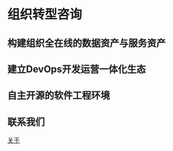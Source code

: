 # 组织转型咨询

## 

## 构建组织全在线的数据资产与服务资产

## 建立DevOps开发运营一体化生态

## 自主开源的软件工程环境

## 联系我们

[关于](/about.md)

